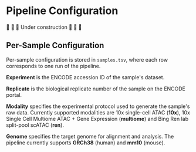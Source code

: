 # Pipeline Configuration

🚧 🚧 🚧 Under construction 🚧 🚧 🚧

## Per-Sample Configuration

Per-sample configuration is stored in `samples.tsv`, where each row corresponds to one run of the pipeline. 

**Experiment** is the ENCODE accession ID of the sample's dataset.

**Replicate** is the biological replicate number of the sample on the ENCODE portal.

**Modality** specifies the experimental protocol used to generate the sample's raw data. Currently supported modalities are 10x single-cell ATAC (**10x**), 10x Single Cell Multiome ATAC + Gene Expression (**multiome**) and Bing Ren lab split-pool scATAC (**ren**).

**Genome** specifies the target genome for alignment and analysis. The pipeline currently supports **GRCh38** (human) and **mm10** (mouse).